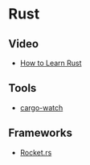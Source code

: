 # Rust

## Video

- [How to Learn Rust](https://www.youtube.com/watch?v=2hXNd6x9sZs)

## Tools

- [cargo-watch](https://crates.io/crates/cargo-watch)


## Frameworks

- [Rocket.rs](https://rocket.rs/)
